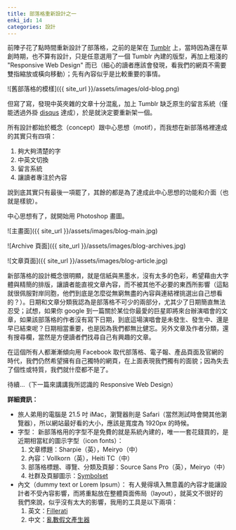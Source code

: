 ```yaml
---
title: 部落格重新設計之一
enki_id: 14
categories: 設計
---
```

前陣子花了點時間重新設計了部落格，之前的是架在 [Tumblr](http://www.tumblr.com) 上，當時因為還在草創時期，也不算有設計，只是任意選用了一個 Tumblr 內建的版型，再加上粗淺的 "Responsive Web Design" 而已（細心的讀者應該會發現，看我們的網頁不需要雙指縮放或橫向移動）；先有內容似乎是比較重要的事情。

![舊部落格的模樣]({{ site_url }}/assets/images/old-blog.png)

但寫了寫，發現中英夾雜的文章十分混亂，加上 Tumblr 缺乏原生的留言系統（僅能透過外掛 [disqus](http://disqus.com) 達成），於是就決定要重新架一個。

所有設計都始於概念（concept）跟中心思想（motif），而我想在新部落格裡達成的其實只有四項：
1. 夠大夠清楚的字
2. 中英文切換
3. 留言系統
4. 讓讀者專注於內容

說到底其實只有最後一項罷了，其餘的都是為了達成此中心思想的功能和介面（也就是樣貌）。

中心思想有了，就開始用 Photoshop 畫圖。

![主畫面]({{ site_url }}/assets/images/blog-main.jpg)

![Archive 頁面]({{ site_url }}/assets/images/blog-archives.jpg)

![文章頁面]({{ site_url }}/assets/images/blog-article.jpg)

新部落格的設計概念很明顯，就是信紙與黑墨水，沒有太多的色彩，希望藉由大字體與精簡的排版，讓讀者能直視文章內容，而不被其他不必要的東西所影響（這點就很佩服對岸同胞，他們到底是怎麼從無窮無盡的內容與連結裡挑選出自己想看的？）。日期和文章分類我認為是部落格不可少的兩部分，尤其少了日期簡直無法忍受；試想，如果你 google 到一篇關於某位你最愛的巨星即將來台辦演唱會的文章，如果該部落格的作者沒有寫下日期，到底這場演唱會是未發生、發生中、還是早已結束呢？日期相當重要，也是因為我們都無比健忘。另外文章及作者分類，還有搜尋欄，當然是方便讀者們找尋自己有興趣的文章。

在這個所有人都漸漸傾向用 Facebook 取代部落格、電子報、產品頁面及官網的時代，我們仍然希望擁有自己獨特的網頁，在上面表現我們獨有的面貌；因為失去了個性或特質，我們就什麼都不是了。

待續...（下一篇來講講我所認識的 Responsive Web Design）

**詳細資訊：**

* 旅人弟用的電腦是 21.5 吋 iMac，瀏覽器則是 Safari（當然測試時會開其他瀏覽器），所以網站最好看的大小，應該是寬度為 1920px 的時候。
* 字型：
  新部落格用的字型不是免費的就是系統內建的，唯一一套花錢買的，是近期相當紅的圖示字型（icon fonts）：
	1. 文章標題：Sharpie（英），Meiryo（中）
	2. 內容：Vollkorn（英），Heiti TC（中）
	3. 部落格標題、導覽、分類及頁腳：Source Sans Pro（英），Meiryo（中）
	4. 社群及頁腳圖示：[Symbolset](http://symbolset.com)
* 內文（dummy text or Lorem Ipsum）：
  有人覺得填入無意義的內容才能讓設計者不受內容影響，而將重點放在整體頁面佈局（layout），就英文不很好的我們來說，似乎沒有太大的影響，我用的工具是以下兩項：
	1. 英文：[Fillerati](http://www.fillerati.com)
	2. 中文：[亂數假文產生器](http://www.richyli.com/tool/loremipsum/)
